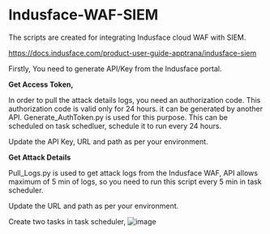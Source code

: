 # Indusface-WAF-SIEM

The scripts are created for integrating Indusface cloud WAF with SIEM.

https://docs.indusface.com/product-user-guide-apptrana/indusface-siem

Firstly, You need to generate API/Key from the Indusface portal.

**Get Access Token,**

In order to pull the attack details logs, you need an authorization code. This authorization code is valid only for 24 hours. it can be generated by another API. Generate_AuthToken.py is used for this purpose. This can be scheduled on task schedluer, schedule it to run every 24 hours.

Update the API Key, URL and path as per your environment.

**Get Attack Details**

Pull_Logs.py is used to get attack logs from the Indusface WAF, API allows maximum of 5 min of logs, so you need to run this script every 5 min in task scheduler. 

Update the URL and path as per your environment.

Create two tasks in task scheduler,
![image](https://user-images.githubusercontent.com/79724838/160105433-35ab4bb1-e1e0-4f9f-93c7-578f2d30e25b.png)
